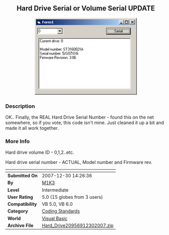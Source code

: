 ﻿<div align="center">

## Hard Drive Serial or Volume Serial UPDATE

<img src="PIC20071230153254818.gif">
</div>

### Description

OK.. Finally, the REAL Hard Drive Serial Number - found this on the net somewhere, so if you vote, this code isn't mine. Just cleaned it up a bit and made it all work together.
 
### More Info
 
Hard drive volume ID - 0,1,2..etc.

Hard drive serial number - ACTUAL, Model number and Firmware rev.


<span>             |<span>
---                |---
**Submitted On**   |2007-12-30 14:26:36
**By**             |[M1K3](https://github.com/Planet-Source-Code/PSCIndex/blob/master/ByAuthor/m1k3.md)
**Level**          |Intermediate
**User Rating**    |5.0 (15 globes from 3 users)
**Compatibility**  |VB 5\.0, VB 6\.0
**Category**       |[Coding Standards](https://github.com/Planet-Source-Code/PSCIndex/blob/master/ByCategory/coding-standards__1-43.md)
**World**          |[Visual Basic](https://github.com/Planet-Source-Code/PSCIndex/blob/master/ByWorld/visual-basic.md)
**Archive File**   |[Hard\_Drive20956912302007\.zip](https://github.com/Planet-Source-Code/m1k3-hard-drive-serial-or-volume-serial-update__1-69835/archive/master.zip)








